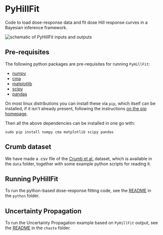 # PyHillFit
Code to load dose-response data and fit dose Hill response curves in a Bayesian inference framework.

![schematic of PyHillFit inputs and outputs](https://github.com/mirams/PyHillFit/blob/master/schematic.png)

## Pre-requisites

The following python packages are pre-requisites for running `PyHillFit`:
 * [numpy](http://www.numpy.org/)
 * [cma](https://www.lri.fr/~hansen/cmaes_inmatlab.html#python)
 * [matplotlib](http://matplotlib.org/)
 * [scipy](https://www.scipy.org/)
 * [pandas](http://pandas.pydata.org/)
 
On most linux distributions you can install these via `pip`, which itself can be installed, if it isn't already present, following the instructions [on the pip homepage](https://pip.pypa.io/en/latest/installing/).

Then all the above dependencies can be installed in one go with:
```
sudo pip install numpy cma matplotlib scipy pandas
```

## Crumb dataset

We have made a .csv file of the [Crumb et al.](http://dx.doi.org/10.1016/j.vascn.2016.03.009) dataset, which is available in the `data` folder, together with some example python scripts for reading it.

## Running PyHillFit

To run the python-based dose-response fitting code, see the [README](python/README.md) in the `python` folder.

## Uncertainty Propagation

To run the Uncertainty Propagation example based on `PyHillFit` output, see the [README](chaste/README.md) in the `chaste` folder.
